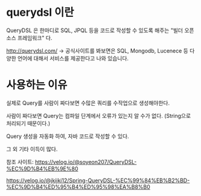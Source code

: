 querydsl 이란
===

QueryDSL 은 한마디로 SQL, JPQL 등을 코드로 작성할 수 있도록 해주는 "빌더 오픈소스 프레임워크" 다.

http://querydsl.com/ -> 공식사이트를 봐보면은 SQL, Mongodb, Lucenece 등 다양한 언어에 대해서 서비스를 제공한다고 나와 있습니다.


사용하는 이유
===

실제로 Query를 사람이 짜다보면 수많은 쿼리를 수작업으로 생성해야한다.

사람이 짜다보면 Query는 컴파일 단계에서 오류가 있는지 알 수가 없다.
(String으로 처리되기 때문이다.)

Query 생성을 자동화 하여, 자바 코드로 작성할 수 있다.

그 외 기타 이득이 많다.

참조 사이트: https://velog.io/@soyeon207/QueryDSL-%EC%9D%B4%EB%9E%80

https://velog.io/@jkijki12/Spring-QueryDSL-%EC%99%84%EB%B2%BD-%EC%9D%B4%ED%95%B4%ED%95%98%EA%B8%B0
